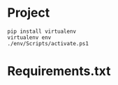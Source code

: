# Project

    pip install virtualenv
    virtualenv env
    ./env/Scripts/activate.ps1
    
# Requirements.txt
